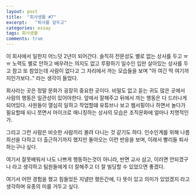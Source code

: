 ```yaml
---
layout: post
title:  "회사생활 #7"
excerpt:   "퇴사를 앞두고"
categories: essay
tags: 회사생활
comments: true
---
```


이 회사에서 일한지 어느덧 2년이 되어간다. 
솔직히 전문성도 별로 없는 상사를 두고 ㅠㅠ 
노력도 별로 안하고 배우려는 의지도 없고 루팡하기 일수인 
입만 살아있는 상사를 두고 참고 또 참았는데
사람이 없다고 그 자리에서 까는 모습들을 보며
"아 여긴 딱 여기까지인가보다.." 라는 생각이 들었다.

회사라는 곳은 정말 문화가 굉장히 중요한 곳이다.
비밀도 없고 듣는 귀도 많은 곳에서 사람의 행동은 일관성이 있어야한다.
앞에서 잘해주고 뒤에서 까는 행동은 다 드러나게 되어있다.
사원들이 열심히 일하고 작업할떄 유튜브나 보고 웹서핑이나 하면서 놀다가
필요할때 되니 쪼면서 마이크로 매니징하는 상사의 모습은
조직문화에 얼마나 치명적인가.

그리고 그런 사람은 비슷한 사람끼리 몰려 다니는 것 같기도 하다.
인수인계를 위해 나름 최선을 다하고 더 출근하기까지 했지만 돌아오는 이런 반응을 보며, 이래서 빨리들 퇴사하는구나 싶다.

여기서 잘못배워서 나도 나쁘게 행동하는것이 아니라, 반면 교사 삼고, 이러면 안되겠구나 라고 생각하고 팀원들에게 더 잘해주고 더 잘 빌딩할 수 있었으면 좋겠다.

여기서 어떤 경험을 했고 힘들었든 지낼만 했든간에, 다 뜻이 있고 의미가 있었겠지 라고 생각하며 유종의 미를 거두고 싶다.
